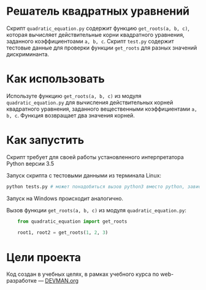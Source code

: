 # Решатель квадратных уравнений

Скрипт `quadratic_equation.py` содержит функцию `get_roots(a, b, c)`, которая вычисляет действительные корни квадратного уравнения, заданного коэффициентоами `a, b, c`. Скрипт `test.py` содержит тестовые данные для проверки функции `get_roots` для разных значений дискриминанта.

# Как использовать

Используте функцию `get_roots(a, b, c)` из модуля `quadratic_equation.py` для вычисления действительных корней квадратного уравнения, заданного вещественными коэффициентами `a, b, c`. Функция возвращает два значения корней.

# Как запустить

Скрипт требует для своей работы установленного интерпретатора Python версии 3.5

Запуск скрипта с тестовыми данными из терминала Linux:

```bash
python tests.py # может понадобиться вызов python3 вместо python, зависит от настроек операционной системы
```
Запуск на Windows происходит аналогично.

Вызов функции `get_roots(a, b, c)` из модуля `quadratic_equation.py`:

```python 
    from quadratic_equation import get_roots
    
    root1, root2 = get_roots(1, 2, 3)
```


# Цели проекта

Код создан в учебных целях, в рамках учебного курса по web-разработке ― [DEVMAN.org](https://devman.org)
